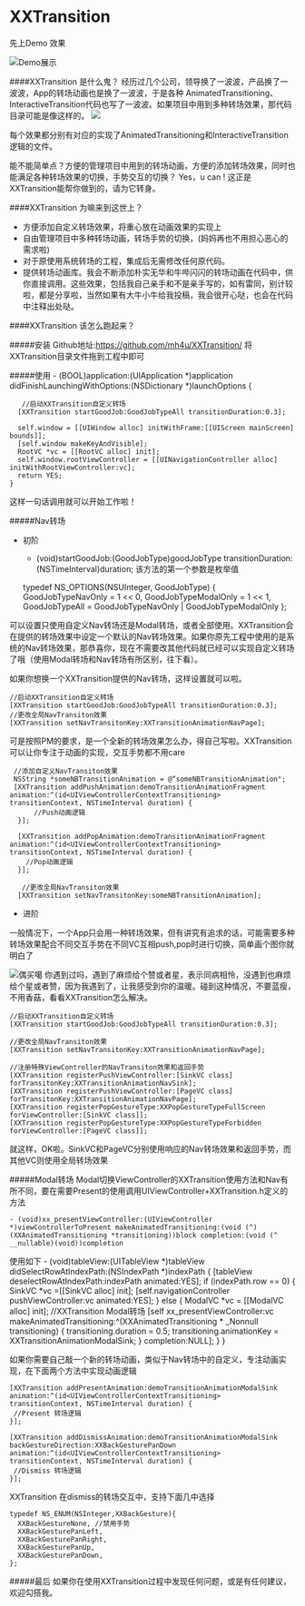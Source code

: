 # XXTransition
先上Demo 效果

![Demo展示](http://upload-images.jianshu.io/upload_images/680225-8e2349549a6f5dde.gif?imageMogr2/auto-orient/strip)

####XXTransition 是什么鬼？
经历过几个公司，领导换了一波波，产品换了一波波，App的转场动画也是换了一波波，于是各种 AnimatedTransitioning、 InteractiveTransition代码也写了一波波。如果项目中用到多种转场效果，那代码目录可能是像这样的。
![](http://upload-images.jianshu.io/upload_images/680225-d82c74519c330546.png?imageMogr2/auto-orient/strip%7CimageView2/2/w/1240)

每个效果都分别有对应的实现了AnimatedTransitioning和InteractiveTransition逻辑的文件。

能不能简单点？方便的管理项目中用到的转场动画，方便的添加转场效果，同时也能满足各种转场效果的切换，手势交互的切换？ Yes，u can ! 这正是XXTransition能帮你做到的，请为它转身。

####XXTransition 为嘛来到这世上？
* 方便添加自定义转场效果，将重心放在动画效果的实现上
* 自由管理项目中多种转场动画，转场手势的切换，(妈妈再也不用担心恶心的需求啦)
* 对于原使用系统转场的工程，集成后无需修改任何原代码。
* 提供转场动画库。我会不断添加朴实无华和牛哔闪闪的转场动画在代码中，供你直接调用。这些效果，包括我自己亲手和不是亲手写的，如有雷同，别计较啦，都是分享啦，当然如果有大牛小牛给我投稿，我会很开心哒，也会在代码中注释出处哒。

####XXTransition 该怎么跑起来？

#####安装
 Github地址:https://github.com/mh4u/XXTransition/
将XXTransition目录文件拖到工程中即可

#####使用
    - (BOOL)application:(UIApplication *)application didFinishLaunchingWithOptions:(NSDictionary *)launchOptions {
     
       //启动XXTransition自定义转场
      [XXTransition startGoodJob:GoodJobTypeAll transitionDuration:0.3];

      self.window = [[UIWindow alloc] initWithFrame:[[UIScreen mainScreen] bounds]];
      [self.window makeKeyAndVisible];
      RootVC *vc = [[RootVC alloc] init];
      self.window.rootViewController = [[UINavigationController alloc] initWithRootViewController:vc];
      return YES;
    }

这样一句话调用就可以开始工作啦！

#####Nav转场
* 初阶


     + (void)startGoodJob:(GoodJobType)goodJobType transitionDuration:(NSTimeInterval)duration;
该方法的第一个参数是枚举值

    typedef NS_OPTIONS(NSUInteger, GoodJobType) {
        GoodJobTypeNavOnly = 1 << 0,
        GoodJobTypeModalOnly = 1 << 1,
        GoodJobTypeAll = GoodJobTypeNavOnly | GoodJobTypeModalOnly
      };

可以设置只使用自定义Nav转场还是Modal转场，或者全部使用。XXTransition会在提供的转场效果中设定一个默认的Nav转场效果。如果你原先工程中使用的是系统的Nav转场效果，那恭喜你，现在不需要改其他代码就已经可以实现自定义转场了哦（使用Modal转场和Nav转场有所区别，往下看）。

如果你想换一个XXTransition提供的Nav转场，这样设置就可以啦。

    //启动XXTransition自定义转场
    [XXTransition startGoodJob:GoodJobTypeAll transitionDuration:0.3];
    //更改全局NavTransiton效果
    [XXTransition setNavTransitonKey:XXTransitionAnimationNavPage];

可是按照PM的要求，是一个全新的转场效果怎么办，得自己写啦。XXTransition可以让你专注于动画的实现，交互手势都不用care

     //添加自定义NavTransiton效果
     NSString *someNBTransitionAnimation = @“someNBTransitionAnimation";
     [XXTransition addPushAnimation:demoTransitionAnimationFragment animation:^(id<UIViewControllerContextTransitioning> transitionContext, NSTimeInterval duration) {
          //Push动画逻辑
      }];

      [XXTransition addPopAnimation:demoTransitionAnimationFragment animation:^(id<UIViewControllerContextTransitioning> transitionContext, NSTimeInterval duration) {
        //Pop动画逻辑
      }];

       //更改全局NavTransiton效果
      [XXTransition setNavTransitonKey:someNBTransitionAnimation];

* 进阶

一般情况下，一个App只会用一种转场效果，但有讲究有追求的话，可能需要多种转场效果配合不同交互手势在不同VC互相push,pop时进行切换，简单画个图你就明白了

![偶买噶](http://upload-images.jianshu.io/upload_images/680225-7af0139c875bc4d7.png?imageMogr2/auto-orient/strip%7CimageView2/2/w/1240)
你遇到过吗，遇到了麻烦给个赞或者星，表示同病相怜，没遇到也麻烦给个星或者赞，因为我遇到了，让我感受到你的温暖。碰到这种情况，不要蓝瘦，不用香菇，看看XXTransition怎么解决。
    
    //启动XXTransition自定义转场
    [XXTransition startGoodJob:GoodJobTypeAll transitionDuration:0.3];

    //更改全局NavTransiton效果
    [XXTransition setNavTransitonKey:XXTransitionAnimationNavPage];

    //注册特殊ViewController的NavTransiton效果和返回手势
    [XXTransition registerPushViewController:[SinkVC class] forTransitonKey:XXTransitionAnimationNavSink];
    [XXTransition registerPushViewController:[PageVC class] forTransitonKey:XXTransitionAnimationNavPage];
    [XXTransition registerPopGestureType:XXPopGestureTypeFullScreen forViewController:[SinkVC class]];
    [XXTransition registerPopGestureType:XXPopGestureTypeForbidden forViewController:[PageVC class]];

就这样，OK啦。SinkVC和PageVC分别使用响应的Nav转场效果和返回手势，而其他VC则使用全局转场效果

#####Modal转场
Modal切换ViewController的XXTransition使用方法和Nav有所不同，要在需要Present的使用调用UIViewController+XXTransition.h定义的方法

    - (void)xx_presentViewController:(UIViewController *)viewControllerToPresent makeAnimatedTransitioning:(void (^)(XXAnimatedTransitioning *transitioning))block completion:(void (^ __nullable)(void))completion
使用如下
    - (void)tableView:(UITableView *)tableView didSelectRowAtIndexPath:(NSIndexPath *)indexPath {
      [tableView deselectRowAtIndexPath:indexPath animated:YES];
      if (indexPath.row == 0) {
          SinkVC *vc =[[SinkVC alloc] init];
          [self.navigationController pushViewController:vc animated:YES];
      } else {
          ModalVC *vc = [[ModalVC alloc] init];
          //XXTransition Modal转场
          [self xx_presentViewController:vc makeAnimatedTransitioning:^(XXAnimatedTransitioning * _Nonnull transitioning) {
              transitioning.duration = 0.5;
              transitioning.animationKey = XXTransitionAnimationModalSink;
          } completion:NULL];
      }
    }

如果你需要自己敲一个新的转场动画，类似于Nav转场中的自定义，专注动画实现，在下面两个方法中实现动画逻辑

    [XXTransition addPresentAnimation:demoTransitionAnimationModalSink animation:^(id<UIViewControllerContextTransitioning> transitionContext, NSTimeInterval duration) {
     //Present 转场逻辑
    }];  

    [XXTransition addDismissAnimation:demoTransitionAnimationModalSink backGestureDirection:XXBackGesturePanDown animation:^(id<UIViewControllerContextTransitioning> transitionContext, NSTimeInterval duration) {
     //Dismiss 转场逻辑
    }];

XXTransition 在dismiss的转场交互中，支持下面几中选择

    typedef NS_ENUM(NSInteger,XXBackGesture){
      XXBackGestureNone, //禁用手势
      XXBackGesturePanLeft,
      XXBackGesturePanRight,
      XXBackGesturePanUp,
      XXBackGesturePanDown,
    };

#####最后
如果你在使用XXTransition过程中发现任何问题，或是有任何建议，欢迎勾搭我。



 

